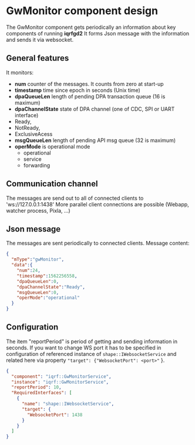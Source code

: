 # GwMonitor component design

The GwMonitor component gets periodically an information about key components of running **iqrfgd2** It forms Json message with the information and sends it via websocket.

## General features
It monitors:
- **num** counter of the messages. It counts from zero at start-up 
- **timestamp** time since epoch in seconds (Unix time) 
- **dpaQueueLen** length of pending DPA transaction queue (16 is maximum)
- **dpaChannelState** state of DPA channel (one of CDC, SPI or UART interface)
 - Ready,
 - NotReady,
 - ExclusiveAcess
- **msgQueueLen** length of pending API msg queue (32 is maximum)
- **operMode** is operational mode
  - operational
  - service
  - forwarding

## Communication channel
The messages are send out to all of connected clients to 'ws://127.0.0.1:1438'
More parallel client connections are possible (Webapp, watcher process, Pixla, ...)

## Json message
The messages are sent periodically to connected clients.
Message content:
``` json
{
  "mType":"gwMonitor",
  "data":{
    "num":24,
    "timestamp":1562256558,
    "dpaQueueLen":0,
    "dpaChannelState":"Ready",
    "msgQueueLen":0,
    "operMode":"operational"
  }
}
```


## Configuration
The item "reportPeriod" is period of getting and sending information in seconds.
If you want to change WS port it has to be specified in configuration of referenced instance of `shape::IWebsocketService` and related here via property `"target": {"WebsocketPort": <port>"`
      }. 

```json
{
  "component": "iqrf::GwMonitorService",
  "instance": "iqrf::GwMonitorService",
  "reportPeriod": 10,
  "RequiredInterfaces": [
    {
      "name": "shape::IWebsocketService",
      "target": {
        "WebsocketPort": 1438
      }
    }
  ]
}
```